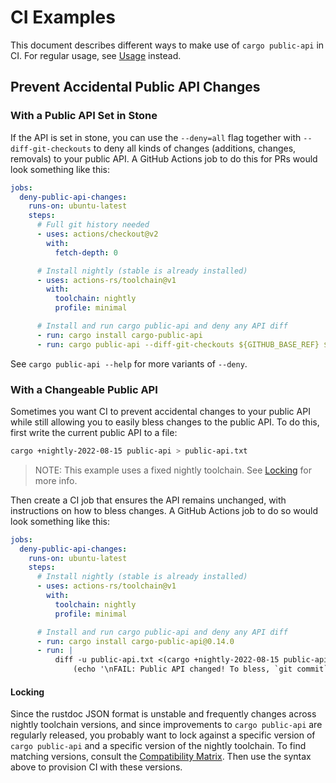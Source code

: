 # CI Examples

This document describes different ways to make use of `cargo public-api` in CI. For regular usage, see [Usage](../README.md#usage) instead.

## Prevent Accidental Public API Changes

### With a Public API Set in Stone

If the API is set in stone, you can use the `--deny=all` flag together with `--diff-git-checkouts` to deny all kinds of changes (additions, changes, removals) to your public API. A GitHub Actions job to do this for PRs would look something like this:

```yaml
jobs:
  deny-public-api-changes:
    runs-on: ubuntu-latest
    steps:
      # Full git history needed
      - uses: actions/checkout@v2
        with:
          fetch-depth: 0

      # Install nightly (stable is already installed)
      - uses: actions-rs/toolchain@v1
        with:
          toolchain: nightly
          profile: minimal

      # Install and run cargo public-api and deny any API diff
      - run: cargo install cargo-public-api
      - run: cargo public-api --diff-git-checkouts ${GITHUB_BASE_REF} ${GITHUB_HEAD_REF} --deny=all
```

See `cargo public-api --help` for more variants of `--deny`.

### With a Changeable Public API

Sometimes you want CI to prevent accidental changes to your public API while still allowing you to easily bless changes to the public API. To do this, first write the current public API to a file:

```bash
cargo +nightly-2022-08-15 public-api > public-api.txt
```

> NOTE: This example uses a fixed nightly toolchain. See [Locking](#locking) for more info.

Then create a CI job that ensures the API remains unchanged, with instructions on how to bless changes. A GitHub Actions job to do so would look something like this:

```yaml
jobs:
  deny-public-api-changes:
    runs-on: ubuntu-latest
    steps:
      # Install nightly (stable is already installed)
      - uses: actions-rs/toolchain@v1
        with:
          toolchain: nightly
          profile: minimal

      # Install and run cargo public-api and deny any API diff
      - run: cargo install cargo-public-api@0.14.0
      - run: |
          diff -u public-api.txt <(cargo +nightly-2022-08-15 public-api) ||
              (echo '\nFAIL: Public API changed! To bless, `git commit` the result of `cargo +nightly-2022-08-15 public-api > public-api.txt`' && exit 1)
```

#### Locking

Since the rustdoc JSON format is unstable and frequently changes across nightly toolchain versions, and since improvements to `cargo public-api` are regularly released, you probably want to lock against a specific version of `cargo public-api` and a specific version of the nightly toolchain. To find matching versions, consult the [Compatibility Matrix](../README.md#compatibility-matrix). Then use the syntax above to provision CI with these versions.
